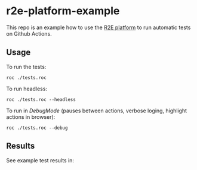 # r2e-platform-example

This repo is an example how to use the
[R2E platform](https://github.com/adomurad/r2e-platform) to run automatic tests
on Github Actions.

## Usage

To run the tests:

```
roc ./tests.roc
```

To run headless:

```
roc ./tests.roc --headless
```

To run in _DebugMode_ (pauses between actions, verbose loging, highlight actions
in browser):

```
roc ./tests.roc --debug
```

## Results

See example test results in:
[](./exampleTestResults/basicHtmlReporter/index.html)
